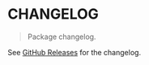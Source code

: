 # CHANGELOG

> Package changelog.

See [GitHub Releases](https://github.com/stdlib-js/stats-base-dists-t-skewness/releases) for the changelog.